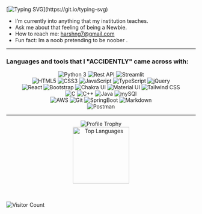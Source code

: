 [![Typing SVG](https://readme-typing-svg.herokuapp.com?font=Architects+Daughter&color=7AF79A&size=30&lines=Hey,+It's+Harsh...;I'm+a+learning+developer;)](https://git.io/typing-svg)
- I’m currently into anything that my institution teaches. 
- Ask me about that feeling of being a Newbie.
- How to reach me: harshng7@gmail.com
- Fun fact: Im a noob pretending to be noober .
___

### Languages and tools that  I "ACCIDENTLY" came across with:

<div align="center">
  <img alt="Python 3" src="https://img.shields.io/badge/Python-37709F?style=for-the-badge&logo=python&logoColor=white" />
  <img alt="Rest API" src="https://img.shields.io/badge/Rest API-319795?style=for-the-badge&logo=RestAPI&logoColor=white" />
  <img alt="Streamlit" src="https://img.shields.io/badge/Streamlit-FF4B4B?style=for-the-badge&logo=Streamlit&logoColor=white" />
  <br>
  <img alt="HTML5" src="https://img.shields.io/badge/HTML5-E34F26?style=for-the-badge&logo=html5&logoColor=white" />
  <img alt="CSS3" src="https://img.shields.io/badge/CSS3-1572B6?style=for-the-badge&logo=css3&logoColor=white" />
  <img alt="JavaScript" src="https://img.shields.io/badge/JavaScript-323330?style=for-the-badge&logo=javascript&logoColor=F7DF1E" />
  <img alt="TypeScript" src="https://img.shields.io/badge/TypeScript-007ACC?style=for-the-badge&logo=typescript&logoColor=white" />
  <img alt="jQuery" src="https://img.shields.io/badge/jQuery-0769AD?style=for-the-badge&logo=jquery&logoColor=white" />
  <br>
  <img alt="React" src="https://img.shields.io/badge/React-20232A?style=for-the-badge&logo=react&logoColor=61DAFB" />
  <img alt="Bootstrap" src="https://img.shields.io/badge/Bootstrap-563D7C?style=for-the-badge&logo=bootstrap&logoColor=white" />
  <img alt="Chakra UI" src="https://img.shields.io/badge/Chakra--UI-319795?style=for-the-badge&logo=chakra-ui&logoColor=white" />
  <img alt="Material UI" src="https://img.shields.io/badge/Material%20UI-007FFF?style=for-the-badge&logo=mui&logoColor=white" />
  <img alt="Tailwind CSS" src="https://img.shields.io/badge/Tailwind_CSS-38B2AC?style=for-the-badge&logo=tailwind-css&logoColor=white" />
  <br>
  <img alt="C" src="https://img.shields.io/badge/C-00599C?style=for-the-badge&logo=c&logoColor=white" />
  <img alt="C++" src="https://img.shields.io/badge/C%2B%2B-00599C?style=for-the-badge&logo=c%2B%2B&logoColor=white" />
  <img alt="Java" src="https://custom-icon-badges.herokuapp.com/badge/Java-white?style=for-the-badge&logo=java-logo" />
  <img alt="mySQl" src="https://img.shields.io/badge/MySQL-4375cc?&style=for-the-badge&logo=mysql&logoColor=white" />
  <br>
  <img alt="AWS" src="https://img.shields.io/badge/Amazon_AWS-FF9900?style=for-the-badge&logo=amazonaws&logoColor=white" />
  <img alt="Git" src="https://img.shields.io/badge/Git-f05030?&style=for-the-badge&logo=git&logoColor=white" />
  <img alt="SpringBoot" src="https://img.shields.io/badge/SpringBoot-FF6C37?style=for-the-badge&logo=SpringBoot&logoColor=white" />
  <img alt="Markdown" src="https://img.shields.io/badge/-Markdown-0d1017?style=for-the-badge&logo=Markdown&logoColor=white" />
  <br>
  <img alt="Postman" src="https://img.shields.io/badge/Postman-FF6C37?style=for-the-badge&logo=Postman&logoColor=white" />
</div>

___


<div align="center">
  <img alt="Profile Trophy" src="https://github-profile-trophy.vercel.app/?username=FixtionaL&column=8&theme=onedark&no-frame=true">
</div>
<div align="center">
<!--   <img alt="Github Stats" src="https://github-readme-stats.vercel.app/api?username=FixtionaL&show_icons=true&include_all_commits=true&count_private=true&theme=onedark&bg_color=282c34&hide_border=true&disable_animations=true"> -->
  <img alt="Top Languages" src="https://github-readme-stats.vercel.app/api/top-langs/?username=FixtionaL&langs_count=10&layout=compact&theme=onedark&bg_color=282c34&hide_border=true&disable_animations=true" height="150">
</div>

<br><br>
<img alt="Visitor Count" src="https://profile-counter.glitch.me/FixtionaL/count.svg">

